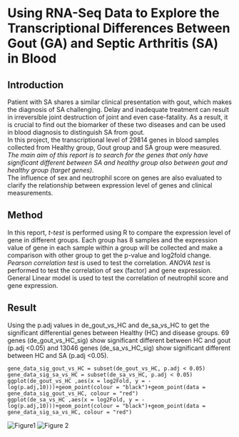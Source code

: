 # Using RNA-Seq Data to Explore the Transcriptional Differences Between Gout (GA) and Septic Arthritis (SA) in Blood

## Introduction
Patient with SA shares a similar clinical presentation with gout, which makes the diagnosis of SA challenging.
Delay and inadequate treatment can result in irreversible joint destruction of joint and even case-fatality.
As a result, it is crucial to find out the biomarker of these two diseases and can be used in blood diagnosis to distinguish SA from gout.\
In this project, the transcriptional level of 29814 genes in blood samples collected from Healthy group, Gout group and SA group were measured.
*The main aim of this report is to search for the genes that only have significant different between SA and healthy group also between gout and healthy group (target genes).*\
The influence of sex and neutrophil score on genes are also evaluated to clarify the relationship between expression level of genes and clinical measurements.

## Method
In this report, *t-test* is performed using R to compare the expression level of gene in different groups. Each group has 8 samples and the expression value of gene in each sample within a group will be collected and make a comparison with other group to get the p-value and log2fold change. *Pearson correlation test* is used to test the correlation. *ANOVA test* is performed to test the correlation of sex (factor) and gene expression. General Linear model is used to test the correlation of neutrophil score and gene expression. 

## Result
Using the p.adj values in de_gout_vs_HC and de_sa_vs_HC to get the significant differential genes between Healthy (HC) and disease groups.
69 genes (de_gout_vs_HC_sig) show significant different between HC and gout (p.adj <0.05) and 13046 genes (de_sa_vs_HC_sig) show significant different between HC and SA (p.adj <0.05).
```
gene_data_sig_gout_vs_HC = subset(de_gout_vs_HC, p.adj < 0.05) 
gene_data_sig_sa_vs_HC = subset(de_sa_vs_HC, p.adj < 0.05)
ggplot(de_gout_vs_HC ,aes(x = log2Fold, y = -log(p.adj,10)))+geom_point(colour = "black")+geom_point(data = gene_data_sig_gout_vs_HC, colour = "red")
ggplot(de_sa_vs_HC ,aes(x = log2Fold, y = -log(p.adj,10)))+geom_point(colour = "black")+geom_point(data = gene_data_sig_sa_vs_HC, colour = "red")
```
![Figure1](https://github.com/vincentxa847/Statistics-for-Bioinformatics-Msc_course/assets/118545004/b258ee61-7506-4551-8366-d1c5ffcb4c00)
![Figure 2](https://github.com/vincentxa847/Statistics-for-Bioinformatics-Msc_course/assets/118545004/419321df-51e9-42ea-ae97-a9c73d102445)




